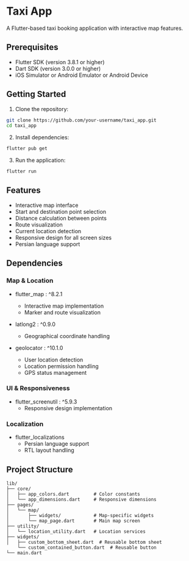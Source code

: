 # Taxi App

A Flutter-based taxi booking application with interactive map features.

## Prerequisites

- Flutter SDK (version 3.8.1 or higher)
- Dart SDK (version 3.0.0 or higher)
- iOS Simulator or Android Emulator or Android Device

## Getting Started

1. Clone the repository:
```bash
git clone https://github.com/your-username/taxi_app.git
cd taxi_app
```
2. Install dependencies:
```bash
flutter pub get
```

3. Run the application:
```bash
flutter run
```


## Features
- Interactive map interface
- Start and destination point selection
- Distance calculation between points
- Route visualization
- Current location detection
- Responsive design for all screen sizes
- Persian language support


## Dependencies
### Map & Location
- flutter_map : ^8.2.1

  - Interactive map implementation
  - Marker and route visualization
- latlong2 : ^0.9.0
  
  - Geographical coordinate handling
- geolocator : ^10.1.0
  
  - User location detection
  - Location permission handling
  - GPS status management
### UI & Responsiveness
- flutter_screenutil : ^5.9.3
  - Responsive design implementation
### Localization
- flutter_localizations
  - Persian language support
  - RTL layout handling

## Project Structure
```plaintext
lib/
├── core/
│   ├── app_colors.dart         # Color constants
│   └── app_dimensions.dart     # Responsive dimensions
├── pages/
│   └── map/
│       ├── widgets/            # Map-specific widgets
│       └── map_page.dart       # Main map screen
├── utility/
│   └── location_utility.dart   # Location services
├── widgets/
│   ├── custom_bottom_sheet.dart  # Reusable bottom sheet
    └── custom_contained_button.dart  # Reusable button
└── main.dart                   
